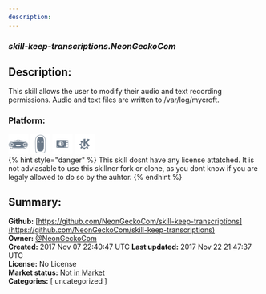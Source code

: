 ```yaml
---
description: 
---
```


### _skill-keep-transcriptions.NeonGeckoCom_  
## Description:  
This skill allows the user to modify their audio and text recording permissions. Audio and text files are written to /var/log/mycroft.  
### Platform:  
 ![Mark I](../.gitbook/assets/mark-1-icon.png)  ![Mark II](../.gitbook/assets/mark-2-icon.png)  ![Picroft](../.gitbook/assets/picroft-icon.png)  ![plasmoid](../.gitbook/assets/kde.png)   
{% hint style="danger" %}
This skill dosnt have any license attatched. It is not adviasable to use this skillnor fork or clone, as you dont know if you are legaly allowed to do so by the auhtor.
{% endhint %}
  
## Summary:  
**Github:** [https://github.com/NeonGeckoCom/skill-keep-transcriptions](https://github.com/NeonGeckoCom/skill-keep-transcriptions)  
**Owner:** [@NeonGeckoCom](https://github.com/NeonGeckoCom)  
**Created:** 2017 Nov 07 22:40:47 UTC  **Last updated:** 2017 Nov 22 21:47:37 UTC  
**License:** No License  
**Market status:** [Not in Market](https://market.mycroft.ai/skill/)  
**Categories:** [ uncategorized ]   
